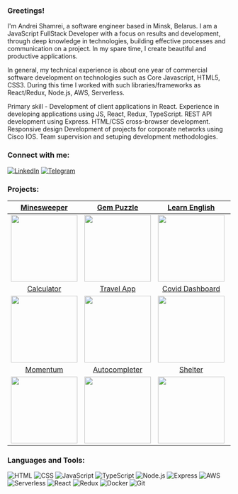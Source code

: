 ### Greetings!

I'm Andrei Shamrei, a software engineer based in Minsk, Belarus.
I am a JavaScript FullStack Developer with a focus on results and development, through deep knowledge in technologies, building effective processes and communication on a project.
In my spare time, I create beautiful and productive applications.

In general, my technical experience is about one year of commercial software development on technologies such as Core Javascript, HTML5, CSS3. During this time I worked with such libraries/frameworks as React/Redux, Node.js, AWS, Serverless.

Primary skill - Development of client applications in React.
Experience in developing applications using JS, React, Redux, TypeScript. REST API development using Express.
HTML/CSS cross-browser development. Responsive design
Development of projects for corporate networks using Cisco IOS.
Team supervision and setuping development methodologies.

### Connect with me:

[![LinkedIn](https://img.shields.io/badge/linkedin-%230077B5.svg?style=for-the-badge&logo=linkedin&logoColor=white)](https://www.linkedin.com/in/andrei-shamrei)
[![Telegram](https://img.shields.io/badge/Telegram-2CA5E0?style=for-the-badge&logo=telegram&logoColor=white)](https://t.me/andreyshamrey)

### Projects:

|[Minesweeper](https://andrewshamrey-react-game.netlify.app/)|[Gem Puzzle](https://rolling-scopes-school.github.io/andrewshamrey-JS2020Q3/gem-puzzle/)|[Learn English](https://andrewshamrey-rslang.netlify.app/)|[English for kids](https://rolling-scopes-school.github.io/andrewshamrey-JS2020Q3/english-for-kids/)|[Clone 103 in React](https://rsclone-103.netlify.app/)|
|:----:|:----:|:----:|:----:|:----:|
|<img src="https://i.imgur.com/HzbWCUwm.png" width="150" style="display:block;"/>|<img src="https://i.imgur.com/Jhf74OXm.png" width="150"/>|<img src="https://i.imgur.com/BCZjWtRm.png" width="150"/>|<img src="https://i.imgur.com/kctVsCtm.png" width="150"/>|<img src="https://i.imgur.com/sbGBJrim.png" width="150"/>|
|[Calculator](https://rolling-scopes-school.github.io/andrewshamrey-JS2020Q3/calculator/)|[Travel App](https://andrewshamrey-travel-app.netlify.app/)|[Covid Dashboard](https://andrewshamrey-covid-dashboard.netlify.app/)|[Virtual Keyboard](https://rolling-scopes-school.github.io/andrewshamrey-JS2020Q3/virtual-keyboard/)|[Virtual Piano](https://rolling-scopes-school.github.io/andrewshamrey-JS2020Q3/virtual-piano/)|
|<img src="https://i.imgur.com/TacacLqm.png" width="150"/>|<img src="https://i.imgur.com/z6N4aMRm.png" width="150"/>|<img src="https://i.imgur.com/Lrk6YrSm.png" width="150"/>|<img src="https://i.imgur.com/tzM8gAmm.png" width="150"/>|<img src="https://i.imgur.com/D7aKjEGm.png" width="150"/>|
|[Momentum](https://rolling-scopes-school.github.io/andrewshamrey-JS2020Q3/momentum/)|[Autocompleter](https://andrewshamrey-auto-complete.netlify.app/)|[Shelter](https://rolling-scopes-school.github.io/andrewshamrey-JS2020Q3/shelter/)|
|<img src="https://i.imgur.com/tdWw8tem.png" width="150"/>|<img src="https://i.imgur.com/RMlREmqm.png" width="150"/>|<img src="https://i.imgur.com/9GelyhBm.png" width="150"/>|

### Languages and Tools:
![HTML](https://img.shields.io/badge/html-%23e48826.svg?style=for-the-badge&logo=html5&logoColor=white)
![CSS](https://img.shields.io/badge/css-blue.svg?style=for-the-badge&logo=css3&logoColor=white)
![JavaScript](https://img.shields.io/badge/javascript-f9de59.svg?style=for-the-badge&logo=javascript&logoColor=white)
![TypeScript](https://img.shields.io/badge/typescript-%23007ACC.svg?style=for-the-badge&logo=typescript&logoColor=white)
![Node.js](https://img.shields.io/badge/nodejs-%3c873a.svg?style=for-the-badge&logo=nodejs&logoColor=white)
![Express](https://img.shields.io/badge/express-bdef53.svg?style=for-the-badge&logo=express&logoColor=white)
![AWS](https://img.shields.io/badge/AWS-e8a628?style=for-the-badge&logo=amazon&logoColor=white)
![Serverless](https://img.shields.io/badge/-Serverless-090909?style=for-the-badge&logo=Serverless)
![React](https://img.shields.io/badge/React-6f6c9e.svg?style=for-the-badge&logo=React&logoColor=white)
![Redux](https://img.shields.io/badge/Redux-4B3263.svg?style=for-the-badge&logo=Redux&logoColor=white)
![Docker](https://img.shields.io/badge/Docker-0db7ed.svg?style=for-the-badge&logo=Docker&logoColor=white)
![Git](https://img.shields.io/badge/Git-f1502f.svg?style=for-the-badge&logo=Git&logoColor=white)
